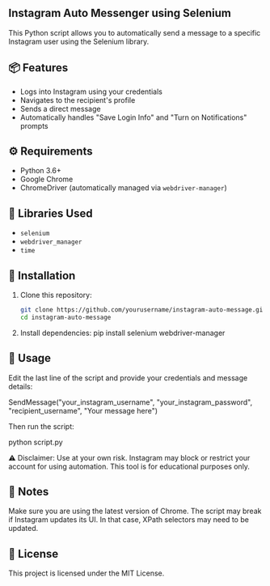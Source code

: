 ## Instagram Auto Messenger using Selenium

This Python script allows you to automatically send a message to a specific Instagram user using the Selenium library.

## 📦 Features

- Logs into Instagram using your credentials
- Navigates to the recipient's profile
- Sends a direct message
- Automatically handles "Save Login Info" and "Turn on Notifications" prompts

## ⚙️ Requirements

- Python 3.6+
- Google Chrome
- ChromeDriver (automatically managed via `webdriver-manager`)

## 🧠 Libraries Used

- `selenium`
- `webdriver_manager`
- `time`

## 🔧 Installation

1. Clone this repository:
   ```bash
   git clone https://github.com/yourusername/instagram-auto-message.git
   cd instagram-auto-message

2. Install dependencies:
   pip install selenium webdriver-manager

## 🚀 Usage

Edit the last line of the script and provide your credentials and message details:

SendMessage("your_instagram_username", "your_instagram_password", "recipient_username", "Your message here")

Then run the script:

python script.py

⚠️ Disclaimer: Use at your own risk. Instagram may block or restrict your account for using automation. This tool is for educational purposes only.

## 📌 Notes

Make sure you are using the latest version of Chrome.
The script may break if Instagram updates its UI. In that case, XPath selectors may need to be updated.

## 📝 License

This project is licensed under the MIT License.







